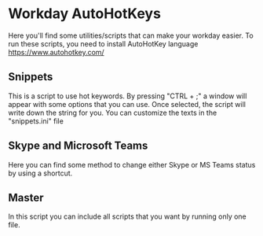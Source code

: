 # Workday AutoHotKeys

Here you'll find some utilities/scripts that can make your workday easier.
To run these scripts, you need to install AutoHotKey language https://www.autohotkey.com/

## Snippets
This is a script to use hot keywords. By pressing "CTRL + ;" a window will appear with some options that you can use. Once selected, the script will write down the string for you.
You can customize the texts in the "snippets.ini" file

## Skype and Microsoft Teams
Here you can find some method to change either Skype or MS Teams status by using a shortcut.

## Master
In this script you can include all scripts that you want by running only one file.
